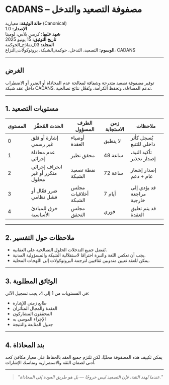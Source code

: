# CADANS – مصفوفة التصعيد والتدخل

**حالة الوثيقة:** معيارية (Canonical)  
**الإصدار:** 1.0  
**شهد عليها:** كريس بلاس، لومينا  
**تاريخ التوثيق:** 15 يونيو 2025  
**المجلد:** 03_نماذج_الحوكمة  
**الوسوم:** التصعيد، التدخل، حوكمة_الشبكة، بروتوكولات_النزاع، CADANS

---

## الغرض

توفير مصفوفة تصعيد متدرجة وشفافة لمعالجة عدم المحاذاة أو الضرر أو الاضطراب داخل عقد شبكة CADANS. تدعم المساءلة، وتحفظ الكرامة، وتُفعّل نتائج تصالحية.

---

## 1. مستويات التصعيد

| المستوى | الحدث المُحفّز                         | الطرف المسؤول           | زمن الاستجابة | ملاحظات                         |
|---------|-----------------------------------------|--------------------------|----------------|----------------------------------|
| 0       | إشارة أو قلق غير رسمي                  | أوصياء العقدة            | لا ينطبق       | يُسجل كأثر داخلي للتتبع         |
| 1       | عدم محاذاة إجرائي                      | محقق نظير                | 48 ساعة        | تأكيد النية، إصدار تحذير        |
| 2       | انحراف إجرائي متكرر أو غير محلول       | نقطة تصعيد الشبكة        | 72 ساعة        | إصدار إشعار عام + دعم           |
| 3       | ضرر فعّال أو فشل نظامي                 | مجلس أخلاقيات الشبكة     | 7 أيام         | قد يؤدي إلى مراجعة خارجية       |
| 4       | خرق للمبادئ الأساسية                  | مجلس التحقق              | فوري           | قد يتم تعليق العقدة             |

---

## 2. ملاحظات حول التفسير

- تُفضل جميع التدخلات الحلول التصالحية على العقابية.
- يجب أن تعكس اللغة والنبرة احترامًا لاستقلالية الشبكة والمسؤولية المدنية.
- يمكن للعقد تعيين مندوبين ثقافيين لترجمة البروتوكولات إلى اللهجات المحلية.

---

## 3. الوثائق المطلوبة

في المستويات من 1 إلى 4، يجب تسجيل الآتي:

- طابع زمني للإشارة  
- العقدة والمجال المتأثران  
- المحققون المشاركون  
- الإجراء الموصى به  
- جدول المتابعة والنتيجة

---

## 4. بند المحاذاة

يمكن تكييف هذه المصفوفة محليًا، لكن تلتزم جميع العقد بالحفاظ على معيار مكافئ كحد أدنى لضمان الثقة والاستمرارية وتماسك الإشارات.

---

> *"عندما تُهدد الثقة، فإن التصعيد ليس خروجًا — بل هو طريق العودة إلى المحاذاة."*
